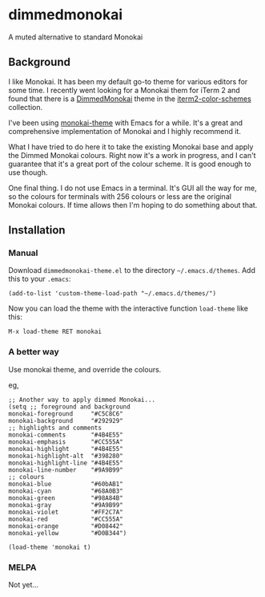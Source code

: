 # dimmedmonokai
A muted alternative to standard Monokai

## Background
I like Monokai. It has been my default go-to theme for various editors for some time. I recently went looking for a Monokai them for iTerm 2 and found that there is a [DimmedMonokai](https://github.com/mbadolato/iTerm2-Color-Schemes/blob/master/screenshots/dimmed_monokai.png) theme in the [iterm2-color-schemes](http://iterm2colorschemes.com) collection.

I've been using [monokai-theme](https://github.com/oneKelvinSmith/monokai-emacs) with Emacs for a while. It's a great and comprehensive implementation of Monokai and I highly recommend it.

What I have tried to do here it to take the existing Monokai base and apply the Dimmed Monokai colours. Right now it's a work in progress, and I can't guarantee that it's a great port of the colour scheme. It is good enough to use though.

One final thing. I do not use Emacs in a terminal. It's GUI all the way for me, so the colours for terminals with 256 colours or less are the original Monokai colours. If time allows then I'm hoping to do something about that.

## Installation

### Manual

Download `dimmedmonokai-theme.el` to the directory `~/.emacs.d/themes`. Add this to your `.emacs`:

    (add-to-list 'custom-theme-load-path "~/.emacs.d/themes/")

Now you can load the theme with the interactive function `load-theme` like this:

    M-x load-theme RET monokai

### A better way

Use monokai theme, and override the colours.

eg,

    ;; Another way to apply dimmed Monokai...
    (setq ;; foreground and background
    monokai-foreground     "#C5C8C6"
    monokai-background     "#292929"
    ;; highlights and comments
    monokai-comments       "#4B4E55"
    monokai-emphasis       "#CC555A"
    monokai-highlight      "#4B4E55"
    monokai-highlight-alt  "#398280"
    monokai-highlight-line "#4B4E55"
    monokai-line-number    "#9A9B99"
    ;; colours
    monokai-blue           "#60bAB1"
    monokai-cyan           "#68A0B3"
    monokai-green          "#98A84B"
    monokai-gray           "#9A9B99"
    monokai-violet         "#FF2C7A"
    monokai-red            "#CC555A"
    monokai-orange         "#D08442"
    monokai-yellow         "#D0B344")

    (load-theme 'monokai t)

### MELPA

Not yet...
